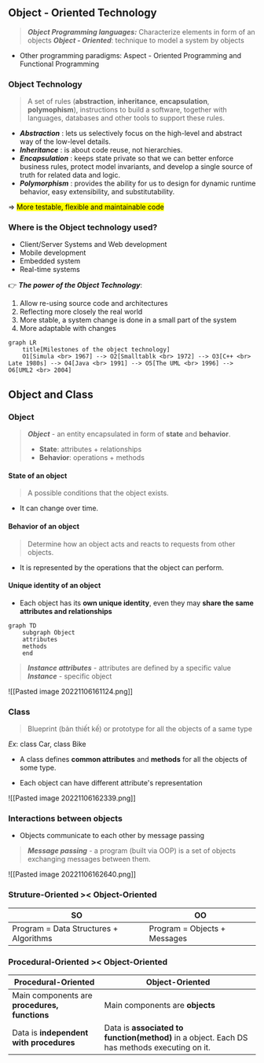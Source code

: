 ## Object - Oriented Technology
> ***Object Programming languages:*** Characterize elements in form of an objects
> ***Object - Oriented***: technique to model a system by objects

* Other programming paradigms: Aspect - Oriented Programming and Functional Programming

### Object Technology
> A set of rules (**abstraction**, **inheritance**, **encapsulation**, **polymophism**), instructions to build a software, together with languages, databases and other tools to support these rules.

* ***Abstraction*** : lets us selectively focus on the high-level and abstract way of the low-level details.
* ***Inheritance*** : is about code reuse, not hierarchies.
* ***Encapsulation*** : keeps state private so that we can better enforce business rules, protect model invariants, and develop a single source of truth for related data and logic.
* ***Polymorphism*** : provides the ability for us to design for dynamic runtime behavior, easy extensibility, and substitutability.

=> <mark>More testable, flexible and maintainable code</mark>

### Where is the Object technology used?
* Client/Server Systems and Web development
* Mobile development
* Embedded system
* Real-time systems

👉 ***The power of the Object Technology***:
1. Allow re-using source code and architectures
2. Reflecting more closely the real world
3. More stable, a system change is done in a small part of the system
4. More adaptable with changes

```mermaid
graph LR
	title[Milestones of the object technology]
	O1[Simula <br> 1967] --> O2[Smalltablk <br> 1972] --> O3[C++ <br> Late 1980s] --> O4[Java <br> 1991] --> O5[The UML <br> 1996] --> O6[UML2 <br> 2004]
```

## Object and Class
### Object
> ***Object*** - an entity encapsulated in form of **state** and **behavior**.
> - **State**: attributes + relationships
> - **Behavior**: operations + methods

#### State of an object
> A possible conditions that the object exists.

* It can change over time.

#### Behavior of an object
> Determine how an object acts and reacts to requests from other objects.

* It is represented by the operations that the object can perform.

#### Unique identity of an object
* Each object has its **own unique identity**, even they may **share the same attributes and relationships**

```mermaid
graph TD
	subgraph Object
	attributes
	methods
	end
```

> ***Instance attributes*** - attributes are defined by a specific value
> ***Instance*** - specific object

![[Pasted image 20221106161124.png]]

### Class
> Blueprint (bản thiết kế) or prototype for all the objects of a same type

*Ex*: class Car, class Bike

* A class defines **common attributes** and **methods** for all the objects of some type.

* Each object can have different attribute's representation 

![[Pasted image 20221106162339.png]]

### Interactions between objects
* Objects communicate to each other by message passing

> ***Message passing*** - a program (built via OOP) is a set of objects exchanging messages between them.

![[Pasted image 20221106162640.png]]

### Struture-Oriented >< Object-Oriented
|SO|OO|
|---|---|
|Program = Data Structures + Algorithms| Program = Objects + Messages|

### Procedural-Oriented >< Object-Oriented
|Procedural-Oriented|Object-Oriented|
|---|---|
|Main components are **procedures, functions**|Main components are **objects**|
|Data is **independent with procedures**|Data is **associated to function(method)** in a object. Each DS has methods executing on it.|
